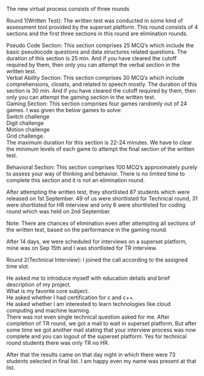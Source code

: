 The new virtual process consists of three rounds <br>

Round 1(Written Test): The written test was conducted in some kind of assessment tool provided by the superset platform. 
This round consists of 4 sections and the first three sections in this round are elimination rounds.<br>

Pseudo Code Section: This section comprises 25 MCQ’s which include the basic pseudocode questions and data structures related questions. The duration of this section is 25 min. And if you have cleared the cutoff required by them, then only you can attempt the verbal section in the written test.<br>
Verbal Ability Section: This section comprises 30 MCQ’s which include comprehensions, closets, and related to speech mostly. The duration of this section is 30 min. And if you have cleared the cutoff required by them, then only you can attempt the gaming section in the written test.<br>
Gaming Section: This section comprises four games randomly out of 24 games. I was given the below games to solve:<br>
Switch challenge <br>
Digit challenge <br>
Motion challenge<br>
Grid challenge.<br>
The maximum duration for this section is 22-24 minutes. We have to clear the minimum levels of each game to attempt the final section of the written test.<br>

Behavioral Section: This section comprises 100 MCQ’s approximately purely to assess your way of thinking and behavior. There is no limited time to complete this section and it is not an elimination round.<br>


After attempting the written test, they shortlisted 87 students which were released on 1st September. 49 of us were shortlisted for Technical round, 31 were shortlisted for HR interview and only 6 were shortlisted for coding round which was held on 2nd September.<br>

Note: There are chances of elimination even after attempting all sections of the written test, based on the performance in the gaming round.<br>

After 14 days, we were scheduled for interviews on a superset platform, mine was on Sep 15th and I was shortlisted for TR interview. <br>

Round 2(Technical Interview): I joined the call according to the assigned time slot.<br>

He asked me to introduce myself with education details and brief description of my project.<br>
What is my favorite core subject.<br>
He asked whether I had certification for c and c++.<br>
He asked whether I am interested to learn technologies like cloud computing and machine learning.<br>
There was not even single technical question asked for me. After completion of TR round, we got a mail to wait in superset platform, But after some time we got another mail stating that your interview process was now complete and you can logout of the superset platform. Yes for technical round students there was only TR no HR.<br>

After that the results came on that day night in which there were 73 students selected in final list. I am happy even my name was present at that list.<br>




